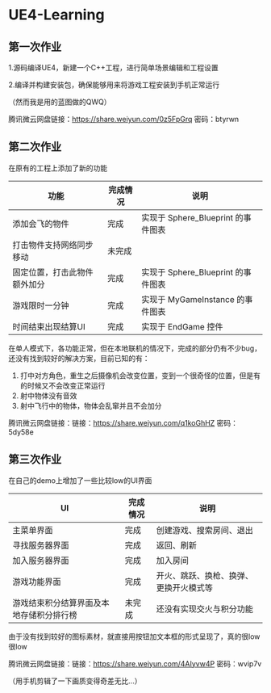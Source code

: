 # UE4-Learning
## 第一次作业

1.源码编译UE4，新建一个C++工程，进行简单场景编辑和工程设置

2.编译并构建安装包，确保能够用来将游戏工程安装到手机正常运行

（然而我是用的蓝图做的QWQ）

腾讯微云网盘链接：https://share.weiyun.com/0z5FpGrq 密码：btyrwn

## 第二次作业

在原有的工程上添加了新的功能

| 功能                         | 完成情况 | 说明                               |
| ---------------------------- | -------- | ---------------------------------- |
| 添加会飞的物件               | 完成     | 实现于 Sphere_Blueprint 的事件图表 |
| 打击物件支持网络同步移动     | 未完成   |                                    |
| 固定位置，打击此物件额外加分 | 完成     | 实现于 Sphere_Blueprint 的事件图表 |
| 游戏限时一分钟               | 完成     | 实现于 MyGameInstance 的事件图表   |
| 时间结束出现结算UI           | 完成     | 实现于 EndGame 控件                |

在单人模式下，各功能正常，但在本地联机的情况下，完成的部分仍有不少bug，还没有找到较好的解决方案，目前已知的有：

1. 打中对方角色，重生之后摄像机会改变位置，变到一个很奇怪的位置，但是有的时候又不会改变正常运行
2. 射中物体没有音效
3. 射中飞行中的物体，物体会乱窜并且不会加分

腾讯微云网盘链接：链接：https://share.weiyun.com/q1koGhHZ 密码：5dy58e

## 第三次作业

在自己的demo上增加了一些比较low的UI界面

| UI                                       | 完成情况 | 说明                                   |
| ---------------------------------------- | -------- | -------------------------------------- |
| 主菜单界面                               | 完成     | 创建游戏、搜索房间、退出               |
| 寻找服务器界面                           | 完成     | 返回、刷新                             |
| 加入服务器界面                           | 完成     | 加入房间                               |
| 游戏功能界面                             | 完成     | 开火、跳跃、换枪、换弹、更换开火模式等 |
| 游戏结束积分结算界面及本地存储积分排行榜 | 未完成   | 还没有实现交火与积分功能               |

由于没有找到较好的图标素材，就直接用按钮加文本框的形式呈现了，真的很low很low

腾讯微云网盘链接：链接：https://share.weiyun.com/4AIyvw4P 密码：wvip7v

（用手机剪辑了一下画质变得奇差无比...）
